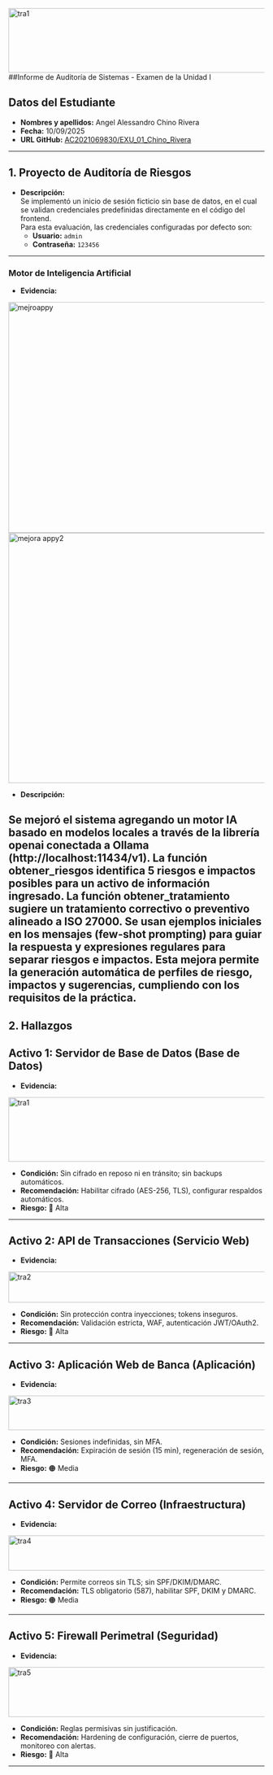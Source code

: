 <img width="1864" height="127" alt="tra1" src="https://github.com/user-attachments/assets/3af5f437-b1ae-4505-8b25-6b0e03bbaeef" />##Informe de Auditoría de Sistemas - Examen de la Unidad I

## Datos del Estudiante
- **Nombres y apellidos:** Angel Alessandro Chino Rivera  
- **Fecha:** 10/09/2025  
- **URL GitHub:** [AC2021069830/EXU_01_Chino_Rivera](https://github.com/AC2021069830/EXU_01_Chino_Rivera.git)  

---

## 1. Proyecto de Auditoría de Riesgos


- **Descripción:**  
Se implementó un inicio de sesión ficticio sin base de datos, en el cual se validan credenciales predefinidas directamente en el código del frontend.  
Para esta evaluación, las credenciales configuradas por defecto son:  
  - **Usuario:** `admin`  
  - **Contraseña:** `123456`  

---

### Motor de Inteligencia Artificial
- **Evidencia:**

<img width="1201" height="454" alt="mejroappy" src="https://github.com/user-attachments/assets/f69ccb1d-b9da-404a-a2ff-3aa730cce57f" />

<img width="1150" height="492" alt="mejora appy2" src="https://github.com/user-attachments/assets/7eba0c5d-306e-47b5-9b86-e31dc642f542" />

- **Descripción:**  

Se mejoró el sistema agregando un motor IA basado en modelos locales a través de la librería openai conectada a Ollama (http://localhost:11434/v1).
La función obtener_riesgos identifica 5 riesgos e impactos posibles para un activo de información ingresado.
La función obtener_tratamiento sugiere un tratamiento correctivo o preventivo alineado a ISO 27000.
Se usan ejemplos iniciales en los mensajes (few-shot prompting) para guiar la respuesta y expresiones regulares para separar riesgos e impactos.
Esta mejora permite la generación automática de perfiles de riesgo, impactos y sugerencias, cumpliendo con los requisitos de la práctica.
---

## 2. Hallazgos


## Activo 1: Servidor de Base de Datos (Base de Datos)  
- **Evidencia:**
<img width="1864" height="127" alt="tra1" src="https://github.com/user-attachments/assets/45950fdf-0c7b-47a6-83e5-7a8695d6cb94" />

- **Condición:** Sin cifrado en reposo ni en tránsito; sin backups automáticos.  
- **Recomendación:** Habilitar cifrado (AES-256, TLS), configurar respaldos automáticos.  
- **Riesgo:** 🔴 Alta  

---

## Activo 2: API de Transacciones (Servicio Web)  
- **Evidencia:**
<img width="1842" height="61" alt="tra2" src="https://github.com/user-attachments/assets/5032381b-106b-4522-9884-82ed294b7fbc" />
  
- **Condición:** Sin protección contra inyecciones; tokens inseguros.  
- **Recomendación:** Validación estricta, WAF, autenticación JWT/OAuth2.  
- **Riesgo:** 🔴 Alta  

---

## Activo 3: Aplicación Web de Banca (Aplicación)  
- **Evidencia:**
<img width="1849" height="68" alt="tra3" src="https://github.com/user-attachments/assets/5d7377c7-6891-4f82-8999-69be968abacd" />

- **Condición:** Sesiones indefinidas, sin MFA.  
- **Recomendación:** Expiración de sesión (15 min), regeneración de sesión, MFA.  
- **Riesgo:** 🟠 Media  

---

## Activo 4: Servidor de Correo (Infraestructura)  
- **Evidencia:**
<img width="1847" height="69" alt="tra4" src="https://github.com/user-attachments/assets/ea0d1d79-0840-4ecc-9565-2b91181b13db" />

- **Condición:** Permite correos sin TLS; sin SPF/DKIM/DMARC.  
- **Recomendación:** TLS obligatorio (587), habilitar SPF, DKIM y DMARC.  
- **Riesgo:** 🟠 Media  

---

## Activo 5: Firewall Perimetral (Seguridad)  
- **Evidencia:**
<img width="1844" height="98" alt="tra5" src="https://github.com/user-attachments/assets/2a7d1ec0-75d8-4243-9946-3a20bac800c2" />

- **Condición:** Reglas permisivas sin justificación.  
- **Recomendación:** Hardening de configuración, cierre de puertos, monitoreo con alertas.  
- **Riesgo:** 🔴 Alta  
---

